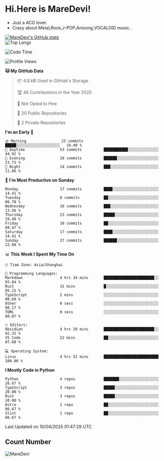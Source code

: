 # Hi.Here is MareDevi!

- Just a ACG lover.
- Crazy about Metal,Rock,J-POP,Anisong,VOCALOID music..

[![MareDevi's GitHub stats](https://github-readme-stats.vercel.app/api?username=MareDevi&show_icons=true&theme=algolia)](https://github.com/anuraghazra/github-readme-stats)  
![Top Langs](https://github-readme-stats.vercel.app/api/top-langs/?username=MareDevi&layout=compact&theme=algolia)

<!--START_SECTION:waka-->
![Code Time](http://img.shields.io/badge/Code%20Time-109%20hrs%205%20mins-blue)

![Profile Views](http://img.shields.io/badge/Profile%20Views-0-blue)

**🐱 My GitHub Data** 

> 📦 4.8 kB Used in GitHub's Storage 
 > 
> 🏆 46 Contributions in the Year 2025
 > 
> 🚫 Not Opted to Hire
 > 
> 📜 20 Public Repositories 
 > 
> 🔑 2 Private Repositories 
 > 
**I'm an Early 🐤** 

```text
🌞 Morning                23 commits          █████░░░░░░░░░░░░░░░░░░░░   19.49 % 
🌆 Daytime                53 commits          ███████████░░░░░░░░░░░░░░   44.92 % 
🌃 Evening                28 commits          ██████░░░░░░░░░░░░░░░░░░░   23.73 % 
🌙 Night                  14 commits          ███░░░░░░░░░░░░░░░░░░░░░░   11.86 % 
```
📅 **I'm Most Productive on Sunday** 

```text
Monday                   17 commits          ████░░░░░░░░░░░░░░░░░░░░░   14.41 % 
Tuesday                  8 commits           ██░░░░░░░░░░░░░░░░░░░░░░░   06.78 % 
Wednesday                16 commits          ███░░░░░░░░░░░░░░░░░░░░░░   13.56 % 
Thursday                 23 commits          █████░░░░░░░░░░░░░░░░░░░░   19.49 % 
Friday                   10 commits          ██░░░░░░░░░░░░░░░░░░░░░░░   08.47 % 
Saturday                 17 commits          ████░░░░░░░░░░░░░░░░░░░░░   14.41 % 
Sunday                   27 commits          ██████░░░░░░░░░░░░░░░░░░░   22.88 % 
```


📊 **This Week I Spent My Time On** 

```text
🕑︎ Time Zone: Asia/Shanghai

💬 Programming Languages: 
Markdown                 4 hrs 34 mins       ███████████████████████░░   93.84 % 
Rust                     15 mins             █░░░░░░░░░░░░░░░░░░░░░░░░   05.15 % 
TypeScript               2 mins              ░░░░░░░░░░░░░░░░░░░░░░░░░   00.69 % 
Other                    0 secs              ░░░░░░░░░░░░░░░░░░░░░░░░░   00.17 % 
TOML                     0 secs              ░░░░░░░░░░░░░░░░░░░░░░░░░   00.07 % 

🔥 Editors: 
Obsidian                 4 hrs 29 mins       ███████████████████████░░   92.32 % 
VS Code                  22 mins             ██░░░░░░░░░░░░░░░░░░░░░░░   07.68 % 

💻 Operating System: 
Linux                    4 hrs 52 mins       █████████████████████████   100.00 % 
```

**I Mostly Code in Python** 

```text
Python                   4 repos             ███████░░░░░░░░░░░░░░░░░░   26.67 % 
TypeScript               3 repos             █████░░░░░░░░░░░░░░░░░░░░   20.00 % 
Rust                     3 repos             █████░░░░░░░░░░░░░░░░░░░░   20.00 % 
Astro                    1 repo              ██░░░░░░░░░░░░░░░░░░░░░░░   06.67 % 
Slint                    1 repo              ██░░░░░░░░░░░░░░░░░░░░░░░   06.67 % 
```




 Last Updated on 10/04/2025 01:47:29 UTC
<!--END_SECTION:waka-->

## Count Number
![MareDevi](https://count.getloli.com/get/@maredevi?theme=moebooru-h)  

<!---
MareDevi/MareDevi is a ✨ special ✨ repository because its `README.md` (this file) appears on your GitHub profile.
You can click the Preview link to take a look at your changes.
--->
